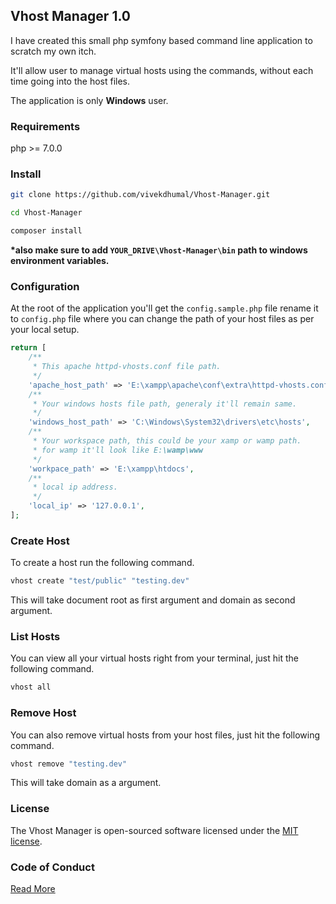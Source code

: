 ## Vhost Manager 1.0

I have created this small php symfony based command line application to scratch my own itch.

It'll allow user to manage virtual hosts using the commands, without each time going into the host files.

The application is only **Windows** user.

### Requirements
php >= 7.0.0

### Install
```bash
git clone https://github.com/vivekdhumal/Vhost-Manager.git

cd Vhost-Manager

composer install
```
**\*also make sure to add `YOUR_DRIVE\Vhost-Manager\bin` path to windows environment variables.**

### Configuration

At the root of the application you'll get the `config.sample.php` file rename it to `config.php` file where you can change the path of your host files as per your local setup.
```php
return [
    /**
     * This apache httpd-vhosts.conf file path.
     */
    'apache_host_path' => 'E:\xampp\apache\conf\extra\httpd-vhosts.conf',
    /**
     * Your windows hosts file path, generaly it'll remain same.
     */
    'windows_host_path' => 'C:\Windows\System32\drivers\etc\hosts',
    /**
     * Your workspace path, this could be your xamp or wamp path.
     * for wamp it'll look like E:\wamp\www
     */
    'workpace_path' => 'E:\xampp\htdocs',
    /**
     * local ip address.
     */
    'local_ip' => '127.0.0.1',
];
```

### Create Host
To create a host run the following command.
```bash
vhost create "test/public" "testing.dev"
```
This will take document root as first argument and domain as second argument.

### List Hosts
You can view all your virtual hosts right from your terminal, just hit the following command.
```bash
vhost all
```

### Remove Host
You can also remove virtual hosts from your host files, just hit the following command.
```bash
vhost remove "testing.dev"
```
This will take domain as a argument.

### License
The Vhost Manager is open-sourced software licensed under the [MIT license](https://github.com/vivekdhumal/Vhost-Manager/blob/master/LICENSE).

### Code of Conduct
[Read More](https://github.com/vivekdhumal/Vhost-Manager/blob/master/CODE_OF_CONDUCT.md)
